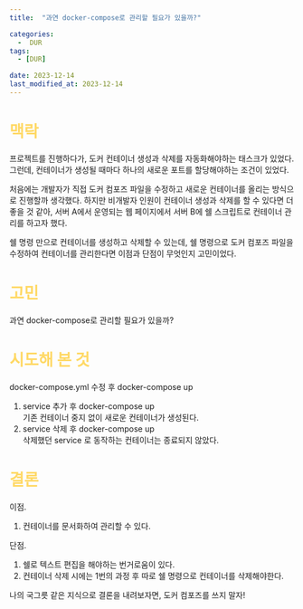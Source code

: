 ```yaml
---
title:  "과연 docker-compose로 관리할 필요가 있을까?" 

categories:
  -  DUR
tags:
  - [DUR]

date: 2023-12-14
last_modified_at: 2023-12-14
---
```

# <span style="color:#ffd966">맥락</span>
프로젝트를 진행하다가, 도커 컨테이너 생성과 삭제를 자동화해야하는 태스크가 있었다. 그런데, 컨테이너가 생성될 때마다 하나의 새로운 포트를 할당해야하는 조건이 있었다. 

처음에는 개발자가 직접 도커 컴포즈 파일을 수정하고 새로운 컨테이너를 올리는 방식으로 진행할까 생각했다. 하지만 비개발자 인원이 컨테이너 생성과 삭제를 할 수 있다면 더 좋을 것 같아, 서버 A에서 운영되는 웹 페이지에서 서버 B에 쉘 스크립트로 컨테이너 관리를 하고자 했다. 

쉘 명령 만으로 컨테이너를 생성하고 삭제할 수 있는데, 쉘 명령으로 도커 컴포즈 파일을 수정하여 컨테이너를 관리한다면  이점과 단점이 무엇인지 고민이었다.  

# <span style="color:#ffd966">고민</span>
과연 docker-compose로 관리할 필요가 있을까?

# <span style="color:#ffd966">시도해 본 것</span>
docker-compose.yml 수정 후 docker-compose up
1. service 추가 후 docker-compose up  
  기존 컨테이너 중지 없이 새로운 컨테이너가 생성된다. 
2. service 삭제 후 docker-compose up  
  삭제했던 service 로 동작하는 컨테이너는 종료되지 않았다. 

# <span style="color:#ffd966">결론</span>
이점. 
1. 컨테이너를 문서화하여 관리할 수 있다. 

단점. 
1. 쉘로 텍스트 편집을 해야하는 번거로움이 있다. 
2. 컨테이너 삭제 시에는 1번의 과정 후 따로 쉘 명령으로 컨테이너를 삭제해야한다. 

나의 국그릇 같은 지식으로 결론을 내려보자면,
도커 컴포즈를 쓰지 말자!